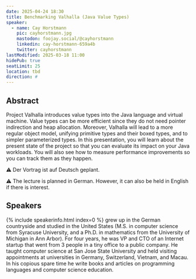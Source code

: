 ```yaml
---
date: 2025-04-24 18:30
title: Benchmarking Valhalla (Java Value Types)
speaker:
  - name: Cay Horstmann
    pic: cayhorstmann.jpg
    mastodon: foojay.social/@cayhorstmann
    linkedin: cay-horstmann-659a4b
    twitter: cayhorstmann
lastModified: 2025-03-18 11:00
hidePub: true
seatLimit: 25
location: tbd
direction: #
---
```


## Abstract

Project Valhalla introduces value types into the Java language and virtual machine. Value types can be more efficient since they do not need pointer indirection and heap allocation. Moreover, Valhalla will lead to a more regular object model, unifying primitive types and their boxed types, and to simpler parameterized types. In this presentation, you will learn about the present state of the project so that you can evaluate its impact on your Java workloads. You will also see how to measure performance improvements so you can track them as they happen.

⚠️ Der Vortrag ist auf Deutsch geplant. 

⚠️ The lecture is planned in German. However, it can also be held in English if there is interest.


## Speakers

{% include speakerinfo.html index=0 %} grew up in the German countryside and studied in the United States (M.S. in computer science from Syracuse University, and a Ph.D. in mathematics from the University of Michigan in Ann Arbor). For four years, he was VP and CTO of an Internet startup that went from 3 people in a tiny office to a public company. He taught computer science at San Jose State University and held visiting appointments at universities in Germany, Switzerland, Vietnam, and Macau. In his copious spare time he write books and articles on programming languages and computer science education.
